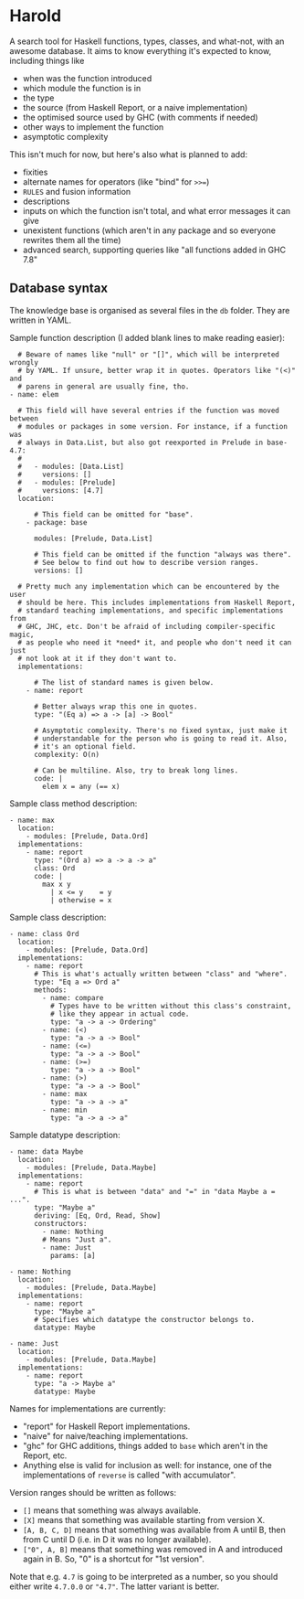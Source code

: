 # Harold

A search tool for Haskell functions, types, classes, and what-not, with an awesome database.
It aims to know everything it's expected to know, including things like

  * when was the function introduced
  * which module the function is in
  * the type
  * the source (from Haskell Report, or a naive implementation)
  * the optimised source used by GHC (with comments if needed)
  * other ways to implement the function
  * asymptotic complexity

This isn't much for now, but here's also what is planned to add:

  * fixities
  * alternate names for operators (like "bind" for `>>=`)
  * `RULES` and fusion information
  * descriptions
  * inputs on which the function isn't total, and what error messages it can give
  * unexistent functions (which aren't in any package and so everyone rewrites them all the time)
  * advanced search, supporting queries like "all functions added in GHC 7.8"

## Database syntax

The knowledge base is organised as several files in the `db` folder.
They are written in YAML.

Sample function description (I added blank lines to make reading easier):

      # Beware of names like "null" or "[]", which will be interpreted wrongly
      # by YAML. If unsure, better wrap it in quotes. Operators like "(<)" and
      # parens in general are usually fine, tho.
    - name: elem

      # This field will have several entries if the function was moved between
      # modules or packages in some version. For instance, if a function was
      # always in Data.List, but also got reexported in Prelude in base-4.7:
      #
      #   - modules: [Data.List]
      #     versions: []
      #   - modules: [Prelude]
      #     versions: [4.7]
      location:

          # This field can be omitted for "base".
        - package: base

          modules: [Prelude, Data.List]

          # This field can be omitted if the function "always was there".
          # See below to find out how to describe version ranges.
          versions: []

      # Pretty much any implementation which can be encountered by the user
      # should be here. This includes implementations from Haskell Report,
      # standard teaching implementations, and specific implementations from
      # GHC, JHC, etc. Don't be afraid of including compiler-specific magic,
      # as people who need it *need* it, and people who don't need it can just
      # not look at it if they don't want to.
      implementations:

          # The list of standard names is given below.
        - name: report

          # Better always wrap this one in quotes.
          type: "(Eq a) => a -> [a] -> Bool"

          # Asymptotic complexity. There's no fixed syntax, just make it
          # understandable for the person who is going to read it. Also,
          # it's an optional field.
          complexity: O(n)

          # Can be multiline. Also, try to break long lines.
          code: |
            elem x = any (== x)

Sample class method description:

    - name: max
      location:
        - modules: [Prelude, Data.Ord]
      implementations:
        - name: report
          type: "(Ord a) => a -> a -> a"
          class: Ord
          code: |
            max x y
              | x <= y    = y
              | otherwise = x

Sample class description:

    - name: class Ord
      location:
        - modules: [Prelude, Data.Ord]
      implementations:
        - name: report
          # This is what's actually written between "class" and "where".
          type: "Eq a => Ord a"
          methods:
            - name: compare
              # Types have to be written without this class's constraint,
              # like they appear in actual code.
              type: "a -> a -> Ordering"
            - name: (<)
              type: "a -> a -> Bool"
            - name: (<=)
              type: "a -> a -> Bool"
            - name: (>=)
              type: "a -> a -> Bool"
            - name: (>)
              type: "a -> a -> Bool"
            - name: max
              type: "a -> a -> a"
            - name: min
              type: "a -> a -> a"

Sample datatype description:

    - name: data Maybe
      location:
        - modules: [Prelude, Data.Maybe]
      implementations:
        - name: report
          # This is what is between "data" and "=" in "data Maybe a = ...".
          type: "Maybe a"
          deriving: [Eq, Ord, Read, Show]
          constructors:
            - name: Nothing
            # Means "Just a".
            - name: Just
              params: [a]

    - name: Nothing
      location:
        - modules: [Prelude, Data.Maybe]
      implementations:
        - name: report
          type: "Maybe a"
          # Specifies which datatype the constructor belongs to.
          datatype: Maybe

    - name: Just
      location:
        - modules: [Prelude, Data.Maybe]
      implementations:
        - name: report
          type: "a -> Maybe a"
          datatype: Maybe

Names for implementations are currently:

  * "report" for Haskell Report implementations.
  * "naive" for naive/teaching implementations.
  * "ghc" for GHC additions, things added to `base` which aren't in the Report, etc.
  * Anything else is valid for inclusion as well: for instance, one of the
    implementations of `reverse` is called "with accumulator".

Version ranges should be written as follows:

  * `[]` means that something was always available.
  * `[X]` means that something was available starting from version X.
  * `[A, B, C, D]` means that something was available from A until B,
    then from C until D (i.e. in D it was no longer available).
  * `["0", A, B]` means that something was removed in A and introduced again in B.
    So, "0" is a shortcut for "1st version".

Note that e.g. `4.7` is going to be interpreted as a number, so you should either write `4.7.0.0` or `"4.7"`.
The latter variant is better.